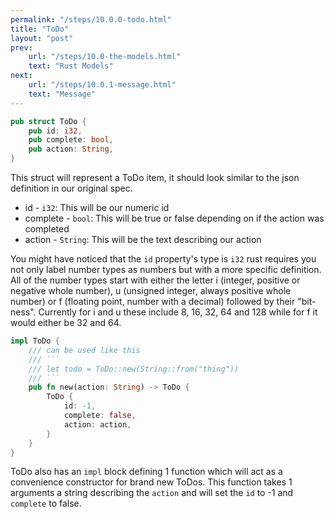 ```yaml
---
permalink: "/steps/10.0.0-todo.html"
title: "ToDo"
layout: "post"
prev: 
    url: "/steps/10.0-the-models.html"
    text: "Rust Models"
next:
    url: "/steps/10.0.1-message.html"
    text: "Message"
---
```


```rust 
pub struct ToDo {
    pub id: i32,
    pub complete: bool,
    pub action: String,
}
```

<div class="explain">
<p>This struct will represent a ToDo item, it should look similar to the json definition in our original spec.</p>
<ul>
<li>
id - <code>i32</code>: This will be our numeric id
</li>
<li>
complete - <code>bool</code>: This will be true or false depending on if the action was completed
</li>
<li>
action - <code>String</code>: This will be the text describing our action
</li>
</ul>

<p>You might have noticed that the <code>id</code> property's type is <code>i32</code> rust requires you not only label number types as numbers but with a more specific definition. All of the number types start with either the letter i (integer, positive or negative whole number), u (unsigned integer, always positive whole number) or f (floating point, number with a decimal) followed by their "bit-ness". Currently for i and u these include 8, 16, 32, 64 and 128 while for f it would either be 32 and 64.</p>
</div>

```rust
impl ToDo {
    /// can be used like this 
    /// ```
    /// let todo = ToDo::new(String::from("thing"))
    /// ```
    pub fn new(action: String) -> ToDo {
        ToDo {
            id: -1,
            complete: false,
            action: action,
        }
    }
}
```

<div class="explain">
<p>
ToDo also has an <code>impl</code> block defining 1 function which will act as a convenience constructor for brand new ToDos. This function takes 1 arguments a string describing the <code>action</code> and will set the <code>id</code> to -1 and <code>complete</code> to false.
</p>
</div>
